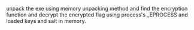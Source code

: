 unpack the exe using memory unpacking method and find the encryption function and decrypt the encrypted flag using process's _EPROCESS and loaded keys and salt in memory.